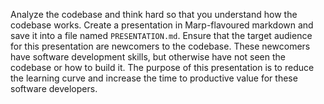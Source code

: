 Analyze the codebase and think hard so that you understand how the codebase works.  Create a presentation in Marp-flavoured markdown and save it into a file named `PRESENTATION.md`.  Ensure that the target audience for this presentation are newcomers to the codebase. These newcomers have software development skills, but otherwise have not seen the codebase or how to build it.  The purpose of this presentation is to reduce the learning curve and increase the time to productive value for these software developers.
